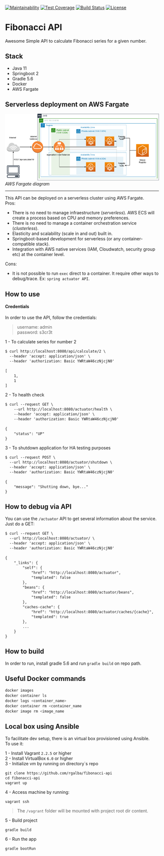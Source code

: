 [![Maintainability](https://api.codeclimate.com/v1/badges/c1d58ae6898cd8866e54/maintainability)](https://codeclimate.com/github/rgalba/fibonacci-api/maintainability)
[![Test Coverage](https://api.codeclimate.com/v1/badges/c1d58ae6898cd8866e54/test_coverage)](https://codeclimate.com/github/rgalba/fibonacci-api/test_coverage)
[![Build Status](https://travis-ci.org/rgalba/fibonacci-api.svg?branch=master)](https://travis-ci.org/rgalba/fibonacci-api)
[![License](https://img.shields.io/badge/License-Apache%202.0-blue.svg)](https://opensource.org/licenses/Apache-2.0)

# Fibonacci API

Awesome Simple API to calculate Fibonacci series for a given number.  

## Stack

- Java 11
- Springboot 2
- Gradle 5.6
- Docker
- AWS Fargate

## Serverless deployment on AWS Fargate

![AWS Fargate Diagram](./docs/aws-fargate-fibonacci-api.png)  
*AWS Fargate diagram*  

---
This API can be deployed on a serverless cluster using AWS Fargate.  
Pros:
- There is no need to manage infraestructure (*serverless*). AWS ECS will create a process based on CPU and memory preferences.
- There is no need to manage a container orchestration service (*clusterless*).
- Elasticity and scalability (scale in and out) built in.
- Springboot-based development for serverless (or any container-compatible stack).
- Integration with AWS native services (IAM, Cloudwatch, security group etc) at the container level.

Cons:
- It is not possible to run `exec` direct to a container. It require other ways to debug/trace. Ex: `spring actuator API`.

## How to use 

#### Credentials

In order to use the API, follow the credentials:

> username: admin  
> password: s3cr3t  

1 - To calculate series for number 2  

```shell script
$ curl http://localhost:8080/api/calculate/2 \
  --header 'accept: application/json' \
  --header 'authorization: Basic YWRtaW46czNjcjN0'

[
	1,
	1
]
```

2 - To health check  

```shell script
$ curl --request GET \
    --url http://localhost:8080/actuator/health \
    --header 'accept: application/json' \
    --header 'authorization: Basic YWRtaW46czNjcjN0'

{
	"status": "UP"
}
```

3 - To shutdown application for HA testing purposes

```shell script
$ curl --request POST \
  --url http://localhost:8080/actuator/shutdown \
  --header 'accept: application/json' \
  --header 'authorization: Basic YWRtaW46czNjcjN0'

{
	"message": "Shutting down, bye..."
}
```

## How to debug via API

You can use the `/actuator` API to get several information about the service. Just do a GET:

```shell script
$ curl --request GET \
  --url http://localhost:8080/actuator/ \
  --header 'accept: application/json' \
  --header 'authorization: Basic YWRtaW46czNjcjN0'

{
	"_links": {
		"self": {
			"href": "http://localhost:8080/actuator",
			"templated": false
		},
		"beans": {
			"href": "http://localhost:8080/actuator/beans",
			"templated": false
		},
		"caches-cache": {
			"href": "http://localhost:8080/actuator/caches/{cache}",
			"templated": true
		},
        ...
    }
}
```

## How to build

In order to run, install gradle 5.6 and run `gradle build` on repo path.

## Useful Docker commands

```sh
docker images
docker container ls
docker logs <container_name>
docker container rm <container_name
docker image rm <image_name
```

## Local box using Ansible

To facilitate dev setup, there is an virtual box provisioned using Ansible.  
To use it:

1 - Install Vagrant `2.2.5` or higher  
2 - Install VirtualBox `6.0` or higher  
3 - Initialize vm by running on directory`s repo  

```shell script
git clone https://github.com/rgalba/fibonacci-api
cd fibonacci-api
vagrant up
```

4 - Access machine by running:

```shell script
vagrant ssh
```

> The `/vagrant` folder will be mounted with project root dir content.  

5 - Build project

```shell script
gradle build
```

6 - Run the app

```shell script
gradle bootRun
```